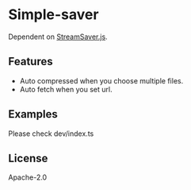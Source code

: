 # Simple-saver

Dependent on [StreamSaver.js](https://github.com/jimmywarting/StreamSaver.js).

## Features

  - Auto compressed when you choose multiple files.
  - Auto fetch when you set url.

## Examples

Please check dev/index.ts

## License

Apache-2.0
